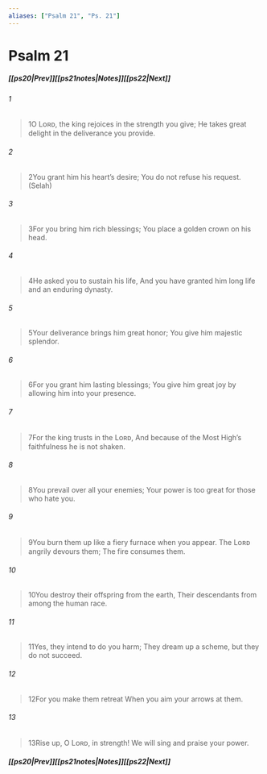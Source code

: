 ```yaml
---
aliases: ["Psalm 21", "Ps. 21"]
---
```

# Psalm 21
##### <span class=arrow-left></span>[[ps20|Prev]]<span class=navigation-separator></span>[[ps21notes|Notes]]<span class=navigation-separator></span>[[ps22|Next]]<span class=arrow-right></span>
###### 1
><span class=verse-first-poetry>1</span>O Lᴏʀᴅ, the king rejoices in the strength you give;
>He takes great delight in the deliverance you provide.
###### 2
><span class=verse-body-poetry>2</span>You grant him his heart’s desire;
>You do not refuse his request. (Selah)
###### 3
><span class=verse-body-poetry>3</span>For you bring him rich blessings;
>You place a golden crown on his head.
###### 4
><span class=verse-body-poetry>4</span>He asked you to sustain his life,
>And you have granted him long life and an enduring dynasty.
###### 5
><span class=verse-body-poetry>5</span>Your deliverance brings him great honor;
>You give him majestic splendor.
###### 6
><span class=verse-body-poetry>6</span>For you grant him lasting blessings;
>You give him great joy by allowing him into your presence.
<div class=paragraph-break></div>

###### 7
><span class=verse-first-poetry>7</span>For the king trusts in the Lᴏʀᴅ,
>And because of the Most High’s faithfulness he is not shaken.
###### 8
><span class=verse-body-poetry>8</span>You prevail over all your enemies;
>Your power is too great for those who hate you.
###### 9
><span class=verse-body-poetry>9</span>You burn them up like a fiery furnace when you appear.
>The Lᴏʀᴅ angrily devours them;
>The fire consumes them.
###### 10
><span class=verse-body-poetry>10</span>You destroy their offspring from the earth,
>Their descendants from among the human race.
###### 11
><span class=verse-body-poetry>11</span>Yes, they intend to do you harm;
>They dream up a scheme, but they do not succeed.
###### 12
><span class=verse-body-poetry>12</span>For you make them retreat
>When you aim your arrows at them.
###### 13
><span class=verse-body-poetry>13</span>Rise up, O Lᴏʀᴅ, in strength!
>We will sing and praise your power.
##### <span class=arrow-left></span>[[ps20|Prev]]<span class=navigation-separator></span>[[ps21notes|Notes]]<span class=navigation-separator></span>[[ps22|Next]]<span class=arrow-right></span>